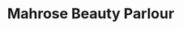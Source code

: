 ---
title: "Mahrose Beauty Parlour"
url: /karachi/mahrose-beauty-parlour-university-road/
shop: beauty
---